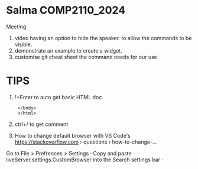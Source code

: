 # Salma COMP2110_2024
Meeting 
1. video having an option to hide the speaker. to allow the commands to be visible.
2. demonstrate an example to create a widget.
3. customise git cheat sheet the command needs for our use

# TIPS
1. !+Enter to auto get basic HTML doc
        <!DOCTYPE html>
        <html lang="en">
        <head>
            <meta charset="UTF-8">
            <meta name="viewport" content="width=device-width, initial-scale=1.0">
            <title>Document</title>
        </head>
        <body>
            
        </body>
        </html>
2. ctrl+/ to get comment <!--  -->
3. How to change default browser with VS Code's https://stackoverflow.com › questions › how-to-change-...

Go to File > Prefrences > Settings · Copy and paste liveServer.settings.CustomBrowser into the Search settings bar ·


